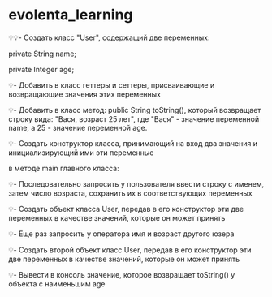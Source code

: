 # evolenta_learning

💡💡- Создать класс "User", содержащий две переменных:

private String name;

private Integer age;

💡- Добавить в класс геттеры и сеттеры, присваивающие и возвращающие значения этих переменных

💡- Добавить в класс метод: public String toString(), который возвращает строку вида: "Вася, возраст 25 лет", где "Вася" - значение переменной name, а 25 - значение переменной age.

💡- Создать конструктор класса, принимающий на вход два значения и инициализирующий ими эти переменные

в методе main главного класса:

💡- Последовательно запросить у пользователя ввести строку с именем, затем число возраста, сохранить их в соответствующих переменных

💡- Создать объект класса User, передав в его конструктор эти две переменных в качестве значений, которые он может принять

💡- Еще раз запросить у оператора имя и возраст другого юзера

💡- Создать второй объект класс User, передав в его конструктор эти две переменных в качестве значений, которые он может принять

💡- Вывести в консоль значение, которое возвращает toString() у объекта с наименьшим age

